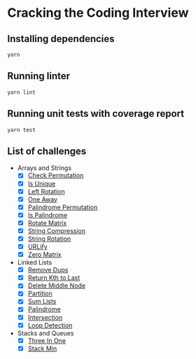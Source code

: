 # Cracking the Coding Interview

## Installing dependencies

```
yarn
```

## Running linter

```
yarn lint
```

## Running unit tests with coverage report

```
yarn test
```

## List of challenges

- Arrays and Strings
    - [x] [Check Permutation](https://github.com/SuNR0N/cracking-the-coding-interview/blob/master/src/arrays-and-strings/check-permutation.ts)
    - [x] [Is Unique](https://github.com/SuNR0N/cracking-the-coding-interview/blob/master/src/arrays-and-strings/is-unique.ts)
    - [x] [Left Rotation](https://github.com/SuNR0N/cracking-the-coding-interview/blob/master/src/arrays-and-strings/left-rotation.ts)
    - [x] [One Away](https://github.com/SuNR0N/cracking-the-coding-interview/blob/master/src/arrays-and-strings/one-away.ts)
    - [x] [Palindrome Permutation](https://github.com/SuNR0N/cracking-the-coding-interview/blob/master/src/arrays-and-strings/palindrome-permutation.ts)
    - [x] [Is Palindrome](https://github.com/SuNR0N/cracking-the-coding-interview/blob/master/src/arrays-and-strings/is-palindrome.ts)
    - [x] [Rotate Matrix](https://github.com/SuNR0N/cracking-the-coding-interview/blob/master/src/arrays-and-strings/rotate-matrix.ts)
    - [x] [String Compression](https://github.com/SuNR0N/cracking-the-coding-interview/blob/master/src/arrays-and-strings/string-compression.ts)
    - [x] [String Rotation](https://github.com/SuNR0N/cracking-the-coding-interview/blob/master/src/arrays-and-strings/string-rotation.ts)
    - [x] [URLify](https://github.com/SuNR0N/cracking-the-coding-interview/blob/master/src/arrays-and-strings/urlify.ts)
    - [x] [Zero Matrix](https://github.com/SuNR0N/cracking-the-coding-interview/blob/master/src/arrays-and-strings/zero-matrix.ts)
- Linked Lists
    - [x] [Remove Dups](https://github.com/SuNR0N/cracking-the-coding-interview/blob/master/src/linked-lists/remove-dups.ts)
    - [x] [Return Kth to Last](https://github.com/SuNR0N/cracking-the-coding-interview/blob/master/src/linked-lists/return-kth-to-last.ts)
    - [x] [Delete Middle Node](https://github.com/SuNR0N/cracking-the-coding-interview/blob/master/src/linked-lists/delete-middle-node.ts)
    - [x] [Partition](https://github.com/SuNR0N/cracking-the-coding-interview/blob/master/src/linked-lists/partition.ts)
    - [x] [Sum Lists](https://github.com/SuNR0N/cracking-the-coding-interview/blob/master/src/linked-lists/sum-lists.ts)
    - [x] [Palindrome](https://github.com/SuNR0N/cracking-the-coding-interview/blob/master/src/linked-lists/palindrome.ts)
    - [x] [Intersection](https://github.com/SuNR0N/cracking-the-coding-interview/blob/master/src/linked-lists/intersection.ts)
    - [x] [Loop Detection](https://github.com/SuNR0N/cracking-the-coding-interview/blob/master/src/linked-lists/loop-detection.ts)
- Stacks and Queues
    - [x] [Three In One](https://github.com/SuNR0N/cracking-the-coding-interview/blob/master/src/stacks-and-queues/three-in-one.ts)
    - [x] [Stack Min](https://github.com/SuNR0N/cracking-the-coding-interview/blob/master/src/stacks-and-queues/stack-min.ts)